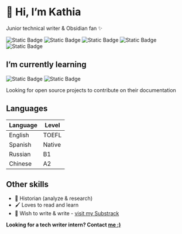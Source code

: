 # 👋 Hi, I’m Kathia 

Junior technical writer & Obsidian fan ✨

<img alt="Static Badge" src="https://img.shields.io/badge/Mardown-black"> <img alt="Static Badge" src="https://img.shields.io/badge/VS%20Code-%20blue"> <img alt="Static Badge" src="https://img.shields.io/badge/Jira-blue"> <img alt="Static Badge" src="https://img.shields.io/badge/Confluence-blue"> <img alt="Static Badge" src="https://img.shields.io/badge/Git-red">

## I’m currently learning 
<img alt="Static Badge" src="https://img.shields.io/badge/JavaScript-yellow"> <img alt="Static Badge" src="https://img.shields.io/badge/Docusaurus-hsl">

Looking for open source projects to contribute on their documentation

## Languages
| Language | Level |
|----------|-------|
| English | TOEFL |
| Spanish | Native |
| Russian |  B1 |
| Chinese |  A2 |

## Other skills 
- 📜 Historian (analyze & research)
- 🖌 Loves to read and learn
- 🌠 Wish to write & write - <a href="https://kathzamudio.substack.com/publish/home"> visit my Substrack</a>

**Looking for a tech writer intern? Contact <a href="https://www.linkedin.com/in/kathia-h-zamudio-nakagawa/"> me :)</a>**






<!---
Pingu376/Pingu376 is a ✨ special ✨ repository because its `README.md` (this file) appears on your GitHub profile.
You can click the Preview link to take a look at your changes.
--->
